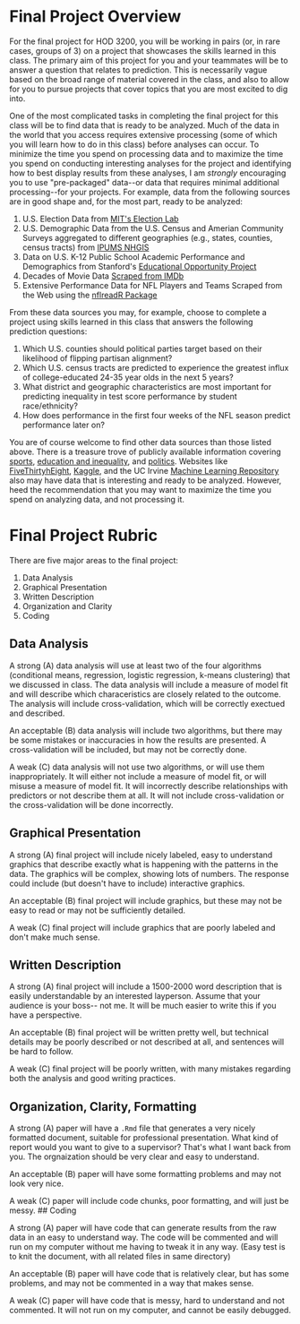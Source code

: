 # Final Project Overview

For the final project for HOD 3200, you will be working in pairs (or, in rare cases, groups of 3) on a project that showcases the skills learned in this class. The primary aim of this project for you and your teammates will be to answer a question that relates to prediction. This is necessarily vague based on the broad range of material covered in the class, and also to allow for you to pursue projects that cover topics that you are most excited to dig into.

One of the most complicated tasks in completing the final project for this class will be to find data that is ready to be analyzed. Much of the data in the world that you access requires extensive processing (some of which you will learn how to do in this class) before analyses can occur. To minimize the time you spend on processing data and to maximize the time you spend on conducting interesting analyses for the project and identifying how to best display results from these analyses, I am *strongly* encouraging you to use "pre-packaged" data--or data that requires minimal additional processing--for your projects. For example, data from the following sources are in good shape and, for the most part, ready to be analyzed:

1.  U.S. Election Data from [MIT's Election Lab](https://electionlab.mit.edu/data)
2.  U.S. Demographic Data from the U.S. Census and Amerian Community Surveys aggregated to different geographies (e.g., states, counties, census tracts) from [IPUMS NHGIS](https://www.nhgis.org/)
3.  Data on U.S. K-12 Public School Academic Performance and Demographics from Stanford's [Educational Opportunity Project](https://edopportunity.org/get-the-data/seda-archive-downloads/)
4.  Decades of Movie Data [Scraped from IMDb](https://www.kaggle.com/datasets/danielgrijalvas/movies?select=movies.csv)
5.  Extensive Performance Data for NFL Players and Teams Scraped from the Web using the [nflreadR Package](https://github.com/nflverse/nflreadr)

From these data sources you may, for example, choose to complete a project using skills learned in this class that answers the following prediction questions:

1.  Which U.S. counties should political parties target based on their likelihood of flipping partisan alignment?
2.  Which U.S. census tracts are predicted to experience the greatest influx of college-educated 24-35 year olds in the next 5 years?
3.  What district and geographic characteristics are most important for predicting inequality in test score performance by student race/ethnicity?
4.  How does performance in the first four weeks of the NFL season predict performance later on?

You are of course welcome to find other data sources than those listed above. There is a treasure trove of publicly available information covering [sports](https://cran.r-project.org/web/views/SportsAnalytics.html), [education and inequality](https://ocrdata.ed.gov/resources/downloaddatafile), and [politics](https://data.fivethirtyeight.com/). Websites like [FiveThirtyhEight](https://data.fivethirtyeight.com/), [Kaggle](https://www.kaggle.com/), and the UC Irvine [Machine Learning Repository](https://archive.ics.uci.edu/datasets) also may have data that is interesting and ready to be analyzed. However, heed the recommendation that you may want to maximize the time you spend on analyzing data, and not processing it.

# Final Project Rubric

There are five major areas to the final project:

1.  Data Analysis
2.  Graphical Presentation
3.  Written Description
4.  Organization and Clarity
5.  Coding

## Data Analysis

A strong (A) data analysis will use at least two of the four algorithms (conditional means, regression, logistic regression, k-means clustering) that we discussed in class. The data analysis will include a measure of model fit and will describe which characeristics are closely related to the outcome. The analysis will include cross-validation, which will be correctly exectued and described.

An acceptable (B) data analysis will include two algorithms, but there may be some mistakes or inaccuracies in how the results are presented. A cross-validation will be included, but may not be correctly done.

A weak (C) data analysis will not use two algorithms, or will use them inappropriately. It will either not include a measure of model fit, or will misuse a measure of model fit. It will incorrectly describe relationships with predictors or not describe them at all. It will not include cross-validation or the cross-validation will be done incorrectly.

## Graphical Presentation

A strong (A) final project will include nicely labeled, easy to understand graphics that describe exactly what is happening with the patterns in the data. The graphics will be complex, showing lots of numbers. The response could include (but doesn't have to include) interactive graphics.

An acceptable (B) final project will include graphics, but these may not be easy to read or may not be sufficiently detailed.

A weak (C) final project will include graphics that are poorly labeled and don't make much sense.

## Written Description

A strong (A) final project will include a 1500-2000 word description that is easily understandable by an interested layperson. Assume that your audience is your boss-- not me. It will be much easier to write this if you have a perspective.

An acceptable (B) final project will be written pretty well, but technical details may be poorly described or not described at all, and sentences will be hard to follow.

A weak (C) final project will be poorly written, with many mistakes regarding both the analysis and good writing practices.

## Organization, Clarity, Formatting

A strong (A) paper will have a `.Rmd` file that generates a very nicely formatted document, suitable for professional presentation. What kind of report would you want to give to a supervisor? That's what I want back from you. The orgnaization should be very clear and easy to understand.

An acceptable (B) paper will have some formatting problems and may not look very nice.

A weak (C) paper will include code chunks, poor formatting, and will just be messy. \## Coding

A strong (A) paper will have code that can generate results from the raw data in an easy to understand way. The code will be commented and will run on my computer without me having to tweak it in any way. (Easy test is to knit the document, with all related files in same directory)

An acceptable (B) paper will have code that is relatively clear, but has some problems, and may not be commented in a way that makes sense.

A weak (C) paper will have code that is messy, hard to understand and not commented. It will not run on my computer, and cannot be easily debugged.
